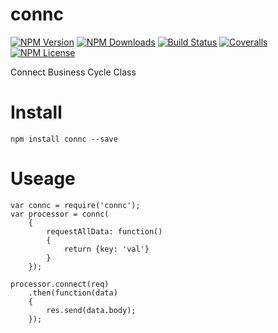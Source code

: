 connc
==================


[![NPM Version][npm-image]][npm-url]
[![NPM Downloads][downloads-image]][npm-url]
[![Build Status][travis-image]][travis-url]
[![Coveralls][coveralls-image]][coveralls-url]
[![NPM License][license-image]][npm-url]


Connect Business Cycle Class

# Install
```
npm install connc --save
```

# Useage

```
var connc = require('connc');
var processor = connc(
    {
        requestAllData: function()
        {
            return {key: 'val'}
        }
    });

processor.connect(req)
    .then(function(data)
    {
        res.send(data.body);
    });
```


[npm-image]: http://img.shields.io/npm/v/connc.svg
[downloads-image]: http://img.shields.io/npm/dm/connc.svg
[npm-url]: https://www.npmjs.org/package/connc
[travis-image]: http://img.shields.io/travis/Bacra/node-connc/master.svg?label=linux
[travis-url]: https://travis-ci.org/Bacra/node-connc
[coveralls-image]: https://img.shields.io/coveralls/Bacra/node-connc.svg
[coveralls-url]: https://coveralls.io/github/Bacra/node-connc
[license-image]: http://img.shields.io/npm/l/connc.svg

